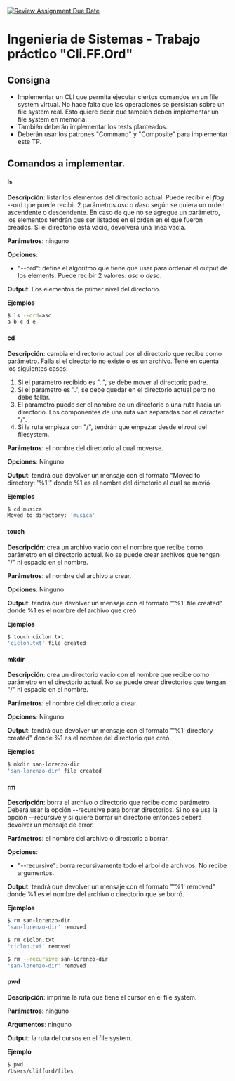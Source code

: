 [![Review Assignment Due Date](https://classroom.github.com/assets/deadline-readme-button-22041afd0340ce965d47ae6ef1cefeee28c7c493a6346c4f15d667ab976d596c.svg)](https://classroom.github.com/a/eV4hUM6u)
# Ingeniería de Sistemas - Trabajo práctico "Cli.FF.Ord"

## Consigna
- Implementar un CLI que permita ejecutar ciertos comandos en un file system virtual. No hace falta que las operaciones se persistan sobre un file system real. Esto quiere decir que también deben implementar
un file system en memoria. 
- También deberán implementar los tests planteados.
- Deberán usar los patrones "Command" y "Composite" para implementar este TP.


## Comandos a implementar.

#### ls
**Descripción**: listar los elementos del directorio actual. Puede recibir el _flag_ --ord que puede recibir 2 parámetros _asc_ o _desc_ según se quiera un orden ascendente o descendente. En caso de
que no se agregue un parámetro, los elementos tendrán que ser listados en el orden en el que fueron creados. Si el directorio está vacio, devolverá una linea vacia.

**Parámetros**: ninguno

**Opciones**:
- "--ord": define el algoritmo que tiene que usar para ordenar el output de los elements. Puede recibir 2 valores: _asc_ o _desc_.

**Output**: Los elementos de primer nivel del directorio.

**Ejemplos**
```bash
$ ls --ord=asc
a b c d e
```

#### cd
**Descripción**: cambia el directorio actual por el directorio que recibe como parámetro. Falla si el directorio no existe o es un archivo. Tené en cuenta los siguientes casos:
  1. Si el parámetro recibido es "..", se debe mover al directorio padre.
  2. Si el parámetro es ".", se debe quedar en el directorio actual pero no debe fallar.
  3. El parámetro puede ser el nombre de un directorio o una ruta hacia un directorio. Los componentes de una ruta van separadas por el caracter "/".
  4. Si la ruta empieza con "/", tendrán que empezar desde el _root_ del filesystem.

**Parámetros**: el nombre del directorio al cual moverse.

**Opciones**: Ninguno

**Output**: tendrá que devolver un mensaje con el formato "Moved to directory: '%1'" donde %1 es el nombre del directorio al cual se movió

**Ejemplos**
```bash
$ cd musica
Moved to directory: 'musica'
```

#### touch
**Descripción**: crea un archivo vacio con el nombre que recibe como parámetro en el directorio actual. No se puede crear archivos que tengan "/" ni espacio en el nombre.

**Parámetros**: el nombre del archivo a crear.

**Opciones**: Ninguno

**Output**: tendrá que devolver un mensaje con el formato "'%1' file created" donde %1 es el nombre del archivo que creó.

**Ejemplos**
```bash
$ touch ciclon.txt
'ciclon.txt' file created
```

#### mkdir
**Descripción**: crea un directorio vacio con el nombre que recibe como parámetro en el directorio actual. No se puede crear directorios que tengan "/" ni espacio en el nombre.

**Parámetros**: el nombre del directorio a crear.

**Opciones**: Ninguno

**Output**: tendrá que devolver un mensaje con el formato "'%1' directory created" donde %1 es el nombre del directorio que creó.

**Ejemplos**
```bash
$ mkdir san-lorenzo-dir
'san-lorenzo-dir' file created
```

#### rm
**Descripción**: borra el archivo o directorio que recibe como parámetro. Deberá usar la opción --recursive para borrar directorios.
Si no se usa la opción --recursive y si quiere borrar un directorio entonces deberá devolver un mensaje de error.

**Parámetros**: el nombre del archivo o directorio a borrar.

**Opciones**:
- "--recursive": borra recursivamente todo el árbol de archivos. No recibe argumentos.

**Output**: tendrá que devolver un mensaje con el formato "'%1' removed" donde %1 es el nombre del archivo o directorio que se borró.

**Ejemplos**
```bash
$ rm san-lorenzo-dir
'san-lorenzo-dir' removed

$ rm ciclon.txt
'ciclon.txt' removed

$ rm --recursive san-lorenzo-dir
'san-lorenzo-dir' removed
```

#### pwd
**Descripción**: imprime la ruta que tiene el cursor en el file system.

**Parámetros**: ninguno

**Argumentos**: ninguno

**Output**: la ruta del cursos en el file system.

**Ejemplo**
```bash
$ pwd
/Users/clifford/files
```
